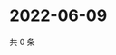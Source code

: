 # 2022-06-09

共 0 条

<!-- BEGIN WEIBO -->
<!-- 最后更新时间 Thu Jun 09 2022 15:01:30 GMT+0800 (China Standard Time) -->

<!-- END WEIBO -->
